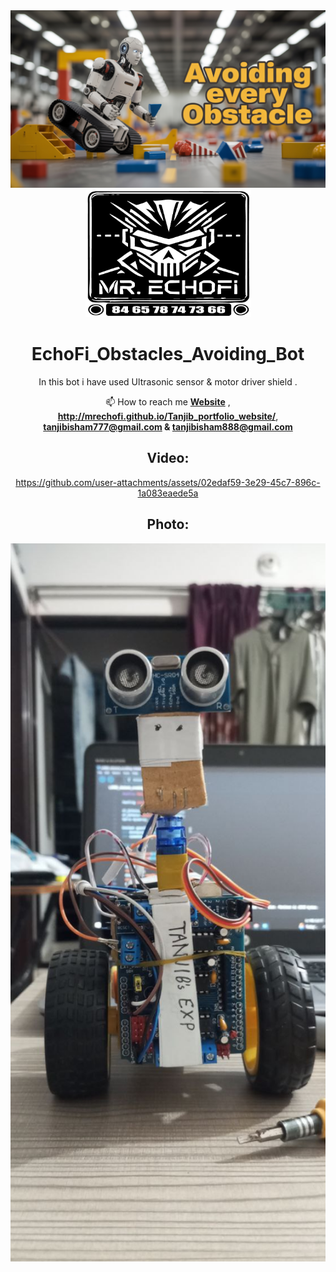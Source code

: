 <div align="center">
    <img src="https://github.com/MrEchoFi/EchoFi_ObstacleAvoiding_Bot/blob/main/Robot_Navigates_The_Maze_26618572-ccc4-4f84-9a7b-8b010c69be08.jpg?raw=true" alt="gif" width="730" height="auto" />

</div>

<div align="center">
  <img src="https://github.com/MrEchoFi/MrEchoFi/raw/4274f537dec313ac7dde4403fe0fae24259beade/Mr.EchoFi-New-Logo-with-ASCII.jpg" alt="logo" width="265" height="auto" />
  <h1>EchoFi_Obstacles_Avoiding_Bot</h1>
   
  <p>
   In this bot i have used Ultrasonic sensor & motor driver shield .
  </p>


  📫 How to reach me **[Website](https://echo-fi-portfolio-node-js.vercel.app/)** ,  **http://mrechofi.github.io/Tanjib_portfolio_website/**, **tanjibisham777@gmail.com & tanjibisham888@gmail.com**

  ## Video:


https://github.com/user-attachments/assets/02edaf59-3e29-45c7-896c-1a083eaede5a




  ## Photo:
  <div align="center">
    <img src="https://github.com/MrEchoFi/EchoFi_ObstacleAvoiding_Bot/blob/main/photo_2025-07-21_13-29-34.jpg?raw=true" alt="gif" width="550" height="auto" />

</div>
